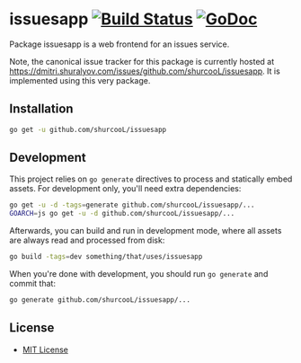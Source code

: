 # issuesapp [![Build Status](https://travis-ci.org/shurcooL/issuesapp.svg?branch=master)](https://travis-ci.org/shurcooL/issuesapp) [![GoDoc](https://godoc.org/github.com/shurcooL/issuesapp?status.svg)](https://godoc.org/github.com/shurcooL/issuesapp)

Package issuesapp is a web frontend for an issues service.

Note, the canonical issue tracker for this package is currently hosted at
https://dmitri.shuralyov.com/issues/github.com/shurcooL/issuesapp.
It is implemented using this very package.

Installation
------------

```bash
go get -u github.com/shurcooL/issuesapp
```

Development
-----------

This project relies on `go generate` directives to process and statically embed assets. For development only, you'll need extra dependencies:

```bash
go get -u -d -tags=generate github.com/shurcooL/issuesapp/...
GOARCH=js go get -u -d github.com/shurcooL/issuesapp/...
```

Afterwards, you can build and run in development mode, where all assets are always read and processed from disk:

```bash
go build -tags=dev something/that/uses/issuesapp
```

When you're done with development, you should run `go generate` and commit that:

```bash
go generate github.com/shurcooL/issuesapp/...
```

License
-------

-	[MIT License](https://opensource.org/licenses/mit-license.php)
